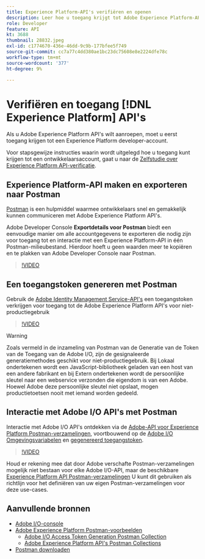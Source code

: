 ```yaml
---
title: Experience Platform-API's verifiëren en openen
description: Leer hoe u toegang krijgt tot Adobe Experience Platform-API's.
role: Developer
feature: API
kt: 3688
thumbnail: 28832.jpeg
exl-id: c1774670-436e-46dd-9c9b-177bfee5f749
source-git-commit: cc7a77c4dd380ae1bc23dc75608e8e2224dfe78c
workflow-type: tm+mt
source-wordcount: '377'
ht-degree: 9%

---
```


# Verifiëren en toegang [!DNL Experience Platform] API&#39;s

Als u Adobe Experience Platform API&#39;s wilt aanroepen, moet u eerst toegang krijgen tot een Experience Platform developer-account.

Voor stapsgewijze instructies waarin wordt uitgelegd hoe u toegang kunt krijgen tot een ontwikkelaarsaccount, gaat u naar de [Zelfstudie over Experience Platform API-verificatie](https://www.adobe.com/go/platform-api-authentication-en).

## Experience Platform-API maken en exporteren naar Postman

[Postman](https://www.getpostman.com/) is een hulpmiddel waarmee ontwikkelaars snel en gemakkelijk kunnen communiceren met Adobe Experience Platform API&#39;s.

Adobe Developer Console **Exportdetails voor Postman** biedt een eenvoudige manier om alle accountgegevens te exporteren die nodig zijn voor toegang tot en interactie met een Experience Platform-API in één Postman-milieubestand. Hierdoor hoeft u geen waarden meer te kopiëren en te plakken van Adobe Developer Console naar Postman.

>[!VIDEO](https://video.tv.adobe.com/v/28832/?quality=12&learn=on)

## Een toegangstoken genereren met Postman

Gebruik de [Adobe Identity Management Service-API&#39;s](https://github.com/adobe/experience-platform-postman-samples/tree/master/apis/ims?lang=nl) een toegangstoken verkrijgen voor toegang tot de Adobe Experience Platform API&#39;s voor niet-productiegebruik

>[!VIDEO](https://video.tv.adobe.com/v/29698/?quality=12&learn=on)

>[!WARNING]
>
> Zoals vermeld in de inzameling van Postman van de Generatie van de Token van de Toegang van de Adobe I/O, zijn de gesignaleerde generatiemethodes geschikt voor niet-productiegebruik. Bij Lokaal ondertekenen wordt een JavaScript-bibliotheek geladen van een host van een andere fabrikant en bij Extern ondertekenen wordt de persoonlijke sleutel naar een webservice verzonden die eigendom is van een Adobe. Hoewel Adobe deze persoonlijke sleutel niet opslaat, mogen productietoetsen nooit met iemand worden gedeeld.

## Interactie met Adobe I/O API&#39;s met Postman

Interactie met Adobe I/O API&#39;s ontdekken via de [Adobe-API voor Experience Platform Postman-verzamelingen](https://github.com/adobe/experience-platform-postman-samples/tree/master/apis/experience-platform), voortbouwend op de [Adobe I/O Omgevingsvariabelen](#export-adobe-io-integration-details-to-postman) en [gegenereerd toegangstoken](#generate-an-access-token-with-postman).

>[!VIDEO](https://video.tv.adobe.com/v/29704/?quality=12&learn=on)

Houd er rekening mee dat door Adobe verschafte Postman-verzamelingen mogelijk niet bestaan voor elke Adobe I/O-API, maar de beschikbare [Experience Platform API Postman-verzamelingen](https://github.com/adobe/experience-platform-postman-samples/tree/master/apis/experience-platform) U kunt dit gebruiken als richtlijn voor het definiëren van uw eigen Postman-verzamelingen voor deze use-cases.

## Aanvullende bronnen

* [Adobe I/O-console](https://console.adobe.io)
* [Adobe Experience Platform Postman-voorbeelden](https://github.com/adobe/experience-platform-postman-samples)
   * [Adobe I/O Access Token Generation Postman Collection](https://github.com/adobe/experience-platform-postman-samples/tree/master/apis/ims?lang=nl)
   * [Adobe Experience Platform API&#39;s Postman Collections](https://github.com/adobe/experience-platform-postman-samples/tree/master/apis/experience-platform)
* [Postman downloaden](https://www.getpostman.com/)
